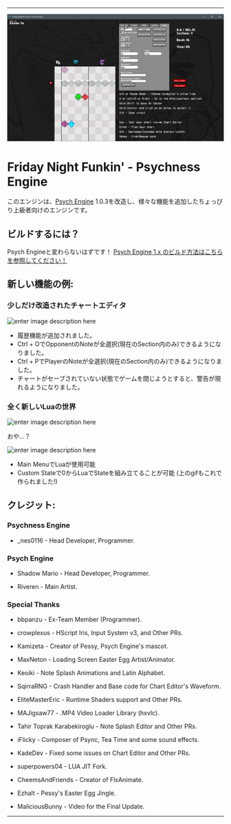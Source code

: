 _____________________________________

![Test](docs/img/chart.png)

# Friday Night Funkin' - Psychness Engine
このエンジンは、[Psych Engine](https://github.com/ShadowMario/FNF-PsychEngine) 1.0.3を改造し、様々な機能を追加したちょっぴり上級者向けのエンジンです。

## ビルドするには？
Psych Engineと変わらないはずです！
[Psych Engine 1.x のビルド方法はこちらを参照してください！](https://github.com/ShadowMario/FNF-PsychEngine/blob/main/docs/BUILDING.md)

## 新しい機能の例:

### 少しだけ改造されたチャートエディタ
![enter image description here](https://private-user-images.githubusercontent.com/127845723/425750416-6738531d-ae7f-44b6-ade1-101f90b47c76.png?jwt=eyJhbGciOiJIUzI1NiIsInR5cCI6IkpXVCJ9.eyJpc3MiOiJnaXRodWIuY29tIiwiYXVkIjoicmF3LmdpdGh1YnVzZXJjb250ZW50LmNvbSIsImtleSI6ImtleTUiLCJleHAiOjE3NDI2NTcyNDYsIm5iZiI6MTc0MjY1Njk0NiwicGF0aCI6Ii8xMjc4NDU3MjMvNDI1NzUwNDE2LTY3Mzg1MzFkLWFlN2YtNDRiNi1hZGUxLTEwMWY5MGI0N2M3Ni5wbmc_WC1BbXotQWxnb3JpdGhtPUFXUzQtSE1BQy1TSEEyNTYmWC1BbXotQ3JlZGVudGlhbD1BS0lBVkNPRFlMU0E1M1BRSzRaQSUyRjIwMjUwMzIyJTJGdXMtZWFzdC0xJTJGczMlMkZhd3M0X3JlcXVlc3QmWC1BbXotRGF0ZT0yMDI1MDMyMlQxNTIyMjZaJlgtQW16LUV4cGlyZXM9MzAwJlgtQW16LVNpZ25hdHVyZT0xMTNjZDQzNGJhNjgyZTlhNDg3MGNhZGJlYTE2NDE3Y2Y4MjIzNDBjYmI1NjBlYzcwYWNiM2E5ZTM0NTViZWM3JlgtQW16LVNpZ25lZEhlYWRlcnM9aG9zdCJ9.t-8CG30pItOrgFiVKvRGFBgh83NRDTi6v9EdOkefya0)
- 履歴機能が追加されました。
- Ctrl + OでOpponentのNoteが全選択(現在のSection内のみ)できるようになりました。
- Ctrl + PでPlayerのNoteが全選択(現在のSection内のみ)できるようになりました。
- チャートがセーブされていない状態でゲームを閉じようとすると、警告が現れるようになりました。

### 全く新しいLuaの世界

![enter image description here](https://private-user-images.githubusercontent.com/127845723/425751285-42b84c1a-22cf-4b3a-9c65-76975b2b7328.png?jwt=eyJhbGciOiJIUzI1NiIsInR5cCI6IkpXVCJ9.eyJpc3MiOiJnaXRodWIuY29tIiwiYXVkIjoicmF3LmdpdGh1YnVzZXJjb250ZW50LmNvbSIsImtleSI6ImtleTUiLCJleHAiOjE3NDI2NTcyNDYsIm5iZiI6MTc0MjY1Njk0NiwicGF0aCI6Ii8xMjc4NDU3MjMvNDI1NzUxMjg1LTQyYjg0YzFhLTIyY2YtNGIzYS05YzY1LTc2OTc1YjJiNzMyOC5wbmc_WC1BbXotQWxnb3JpdGhtPUFXUzQtSE1BQy1TSEEyNTYmWC1BbXotQ3JlZGVudGlhbD1BS0lBVkNPRFlMU0E1M1BRSzRaQSUyRjIwMjUwMzIyJTJGdXMtZWFzdC0xJTJGczMlMkZhd3M0X3JlcXVlc3QmWC1BbXotRGF0ZT0yMDI1MDMyMlQxNTIyMjZaJlgtQW16LUV4cGlyZXM9MzAwJlgtQW16LVNpZ25hdHVyZT03ZGM0ZDBkNzNlMjcyYzBkMTM5NTc2NDM5OGZkYzU2Mjg2MzZlNzQ4NjAwODQ5ZDQ2NDBiZWJlY2I5ZmExOGRiJlgtQW16LVNpZ25lZEhlYWRlcnM9aG9zdCJ9.QNyUqazwXJrxxWeJ4z5GyLO5PQlkc9BH27ZlypwEmWI)

おや...？

![enter image description here](https://private-user-images.githubusercontent.com/127845723/425750888-becbd66a-8292-4af8-8dd8-7a1cd93c636b.gif?jwt=eyJhbGciOiJIUzI1NiIsInR5cCI6IkpXVCJ9.eyJpc3MiOiJnaXRodWIuY29tIiwiYXVkIjoicmF3LmdpdGh1YnVzZXJjb250ZW50LmNvbSIsImtleSI6ImtleTUiLCJleHAiOjE3NDI2NTcyNDYsIm5iZiI6MTc0MjY1Njk0NiwicGF0aCI6Ii8xMjc4NDU3MjMvNDI1NzUwODg4LWJlY2JkNjZhLTgyOTItNGFmOC04ZGQ4LTdhMWNkOTNjNjM2Yi5naWY_WC1BbXotQWxnb3JpdGhtPUFXUzQtSE1BQy1TSEEyNTYmWC1BbXotQ3JlZGVudGlhbD1BS0lBVkNPRFlMU0E1M1BRSzRaQSUyRjIwMjUwMzIyJTJGdXMtZWFzdC0xJTJGczMlMkZhd3M0X3JlcXVlc3QmWC1BbXotRGF0ZT0yMDI1MDMyMlQxNTIyMjZaJlgtQW16LUV4cGlyZXM9MzAwJlgtQW16LVNpZ25hdHVyZT02YjhjM2Q4Y2FlNzM1MTVhY2Y4ZDM3YzkxZDk3OTFmMDNjNDgxOWNmNTgwZWMwYjViMmFjZmYxZGJmOGQ4ODdjJlgtQW16LVNpZ25lZEhlYWRlcnM9aG9zdCJ9.edaCgHJZahoLepuNRi2NCFD1Mbi4r5ZYypWEsgk3th4)

- Main MenuでLuaが使用可能
- Custom Stateで0からLuaでStateを組み立てることが可能 (上のgifもこれで作られました!)

## クレジット:

### Psychness Engine

- _nes0116 - Head Developer, Programmer.

### Psych Engine

* Shadow Mario - Head Developer, Programmer.

* Riveren - Main Artist.

### Special Thanks

* bbpanzu - Ex-Team Member (Programmer).

* crowplexus - HScript Iris, Input System v3, and Other PRs.

* Kamizeta - Creator of Pessy, Psych Engine's mascot.

* MaxNeton - Loading Screen Easter Egg Artist/Animator.

* Keoiki - Note Splash Animations and Latin Alphabet.

* SqirraRNG - Crash Handler and Base code for Chart Editor's Waveform.

* EliteMasterEric - Runtime Shaders support and Other PRs.

* MAJigsaw77 - .MP4 Video Loader Library (hxvlc).

* Tahir Toprak Karabekiroglu - Note Splash Editor and Other PRs.

* iFlicky - Composer of Psync, Tea Time and some sound effects.

* KadeDev - Fixed some issues on Chart Editor and Other PRs.

* superpowers04 - LUA JIT Fork.

* CheemsAndFriends - Creator of FlxAnimate.

* Ezhalt - Pessy's Easter Egg Jingle.

* MaliciousBunny - Video for the Final Update.

_____________________________________
